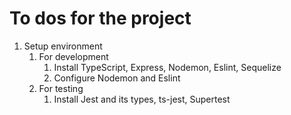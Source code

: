 # To dos for the project

1. Setup environment
   1. For development
      1. Install TypeScript, Express, Nodemon, Eslint, Sequelize
      2. Configure Nodemon and Eslint
   2. For testing
      1. Install Jest and its types, ts-jest, Supertest

